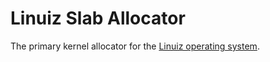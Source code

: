 # Linuiz Slab Allocator
The primary kernel allocator for the [Linuiz operating system](https://github.com/linuiz-project/linuiz).
